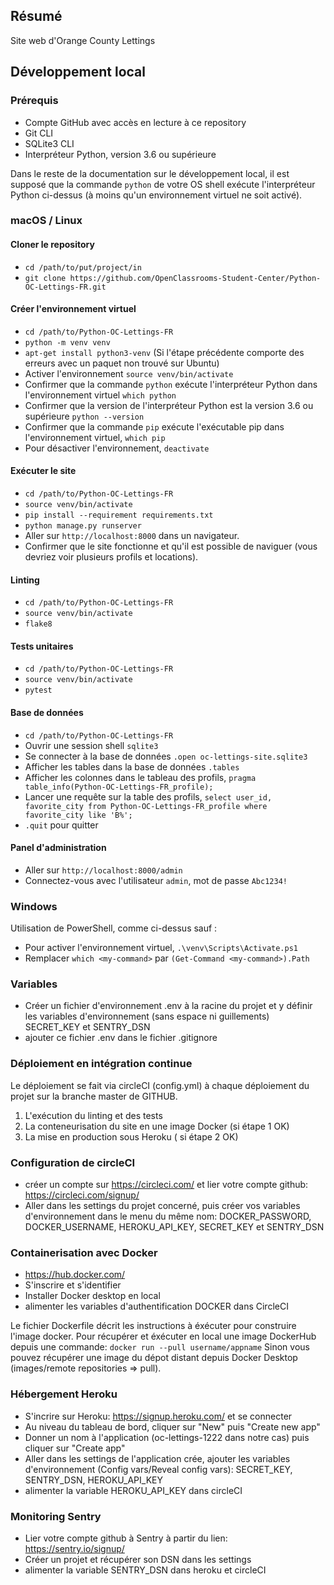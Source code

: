## Résumé

Site web d'Orange County Lettings

## Développement local

### Prérequis

- Compte GitHub avec accès en lecture à ce repository
- Git CLI
- SQLite3 CLI
- Interpréteur Python, version 3.6 ou supérieure

Dans le reste de la documentation sur le développement local, il est supposé que la commande `python` de votre OS shell exécute l'interpréteur Python ci-dessus (à moins qu'un environnement virtuel ne soit activé).

### macOS / Linux

#### Cloner le repository

- `cd /path/to/put/project/in`
- `git clone https://github.com/OpenClassrooms-Student-Center/Python-OC-Lettings-FR.git`

#### Créer l'environnement virtuel

- `cd /path/to/Python-OC-Lettings-FR`
- `python -m venv venv`
- `apt-get install python3-venv` (Si l'étape précédente comporte des erreurs avec un paquet non trouvé sur Ubuntu)
- Activer l'environnement `source venv/bin/activate`
- Confirmer que la commande `python` exécute l'interpréteur Python dans l'environnement virtuel
`which python`
- Confirmer que la version de l'interpréteur Python est la version 3.6 ou supérieure `python --version`
- Confirmer que la commande `pip` exécute l'exécutable pip dans l'environnement virtuel, `which pip`
- Pour désactiver l'environnement, `deactivate`

#### Exécuter le site

- `cd /path/to/Python-OC-Lettings-FR`
- `source venv/bin/activate`
- `pip install --requirement requirements.txt`
- `python manage.py runserver`
- Aller sur `http://localhost:8000` dans un navigateur.
- Confirmer que le site fonctionne et qu'il est possible de naviguer (vous devriez voir plusieurs profils et locations).

#### Linting

- `cd /path/to/Python-OC-Lettings-FR`
- `source venv/bin/activate`
- `flake8`

#### Tests unitaires

- `cd /path/to/Python-OC-Lettings-FR`
- `source venv/bin/activate`
- `pytest`

#### Base de données

- `cd /path/to/Python-OC-Lettings-FR`
- Ouvrir une session shell `sqlite3`
- Se connecter à la base de données `.open oc-lettings-site.sqlite3`
- Afficher les tables dans la base de données `.tables`
- Afficher les colonnes dans le tableau des profils, `pragma table_info(Python-OC-Lettings-FR_profile);`
- Lancer une requête sur la table des profils, `select user_id, favorite_city from
  Python-OC-Lettings-FR_profile where favorite_city like 'B%';`
- `.quit` pour quitter

#### Panel d'administration

- Aller sur `http://localhost:8000/admin`
- Connectez-vous avec l'utilisateur `admin`, mot de passe `Abc1234!`

### Windows

Utilisation de PowerShell, comme ci-dessus sauf :

- Pour activer l'environnement virtuel, `.\venv\Scripts\Activate.ps1` 
- Remplacer `which <my-command>` par `(Get-Command <my-command>).Path`

### Variables

- Créer un fichier d'environnement .env à la racine du projet et y définir les variables d'environnement (sans espace ni guillements)
    SECRET_KEY et SENTRY_DSN
- ajouter ce fichier .env dans le fichier .gitignore


### Déploiement en intégration continue

Le déploiement se fait via circleCI (config.yml) à chaque déploiement du projet sur la branche master de GITHUB. 
1) L'exécution du linting et des tests
2) La conteneurisation du site en une image Docker (si étape 1 OK)
3) La mise en production sous Heroku ( si étape 2 OK)

### Configuration de circleCI

- créer un compte sur https://circleci.com/ et lier votre compte github: https://circleci.com/signup/
- Aller dans les settings du projet concerné, puis créer vos variables d'environnement dans le menu du même nom:
DOCKER_PASSWORD, DOCKER_USERNAME, HEROKU_API_KEY, SECRET_KEY et SENTRY_DSN


### Containerisation avec Docker

- https://hub.docker.com/
- S'inscrire et s'identifier
- Installer Docker desktop en local
- alimenter les variables d'authentification DOCKER dans CircleCI

Le fichier Dockerfile décrit les instructions à éxécuter pour construire l'image docker.
Pour récupérer et éxécuter en local une image DockerHub depuis une commande:  `docker run --pull username/appname`
Sinon vous pouvez récupérer une image du dépot distant depuis Docker Desktop (images/remote repositories => pull). 

### Hébergement Heroku

- S'incrire sur Heroku: https://signup.heroku.com/ et se connecter
- Au niveau du tableau de bord, cliquer sur "New" puis "Create new app"
- Donner un nom à l'application (oc-lettings-1222 dans notre cas) puis cliquer sur "Create app"
- Aller dans les settings de l'application crée, ajouter les variables d'environnement (Config vars/Reveal config vars):
SECRET_KEY, SENTRY_DSN, HEROKU_API_KEY
- alimenter la variable HEROKU_API_KEY dans circleCI

### Monitoring Sentry

- Lier votre compte github à Sentry à partir du lien: https://sentry.io/signup/
- Créer un projet et récupérer son DSN dans les settings
- alimenter la variable SENTRY_DSN dans heroku et circleCI
